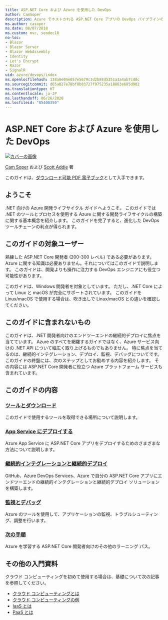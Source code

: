 ```yaml
---
title: ASP.NET Core および Azure を使用した DevOps
author: CamSoper
description: Azure でホストされる ASP.NET Core アプリの DevOps パイプラインの構築に関するエンドツーエンドのガイダンスを提供するガイド。
ms.author: casoper
ms.date: 08/07/2018
ms.custom: mvc, seodec18
no-loc:
- Blazor
- Blazor Server
- Blazor WebAssembly
- Identity
- Let's Encrypt
- Razor
- SignalR
uid: azure/devops/index
ms.openlocfilehash: 138a8e04e057e5679c3d2b84d5351a3a4ab7cd8c
ms.sourcegitcommit: d65a027e78bf0b83727f975235a18863e685d902
ms.translationtype: HT
ms.contentlocale: ja-JP
ms.lasthandoff: 06/26/2020
ms.locfileid: "85400350"
---
```

# <a name="devops-with-aspnet-core-and-azure"></a>ASP.NET Core および Azure を使用した DevOps

[![カバーの画像](./media/cover-large.png)](https://aka.ms/devopsbook)

[Cam Soper](https://twitter.com/camsoper) および [Scott Addie](https://twitter.com/scottaddie) 著

このガイドは、[ダウンロード可能 PDF 電子ブック](https://aka.ms/devopsbook)として入手できます。

## <a name="welcome"></a>ようこそ 

.NET 向けの Azure 開発ライフサイクル ガイドへようこそ。 このガイドでは .NET のツールとプロセスを使用する Azure に関する開発ライフサイクルの構築に関する基本概念を紹介します。 このガイドを完了すると、進化した DevOps ツールチェーンの利点が得られます。

## <a name="who-this-guide-is-for"></a>このガイドの対象ユーザー

熟練した ASP.NET Core 開発者 (200-300 レベル) である必要があります。 Azure に関する知識は必要ありません。それについてはこのガイドで説明します。 このガイドは、開発よりも操作に注力する DevOps エンジニアにも役立つ可能性があります。

このガイドは、Windows 開発者を対象としています。 ただし、.NET Core によって Linux と macOS が完全にサポートされています。 このガイドを Linux/macOS で使用する場合は、吹き出しで Linux/macOS との違いを確認してください。

## <a name="what-this-guide-doesnt-cover"></a>このガイドに含まれないもの

このガイドは、.NET 開発者向けのエンドツーエンドの継続的デプロイに焦点を当てています。 Azure のすべてを網羅するガイドではなく、Azure サービス向けの .NET API について幅広く取り上げるものでもありません。 特に焦点を当てるのは、継続的インテグレーション、デプロイ、監視、デバッグについてです。 このガイドの終盤には、次のステップとしてお勧めする内容を紹介します。 その内容には ASP.NET Core 開発者に役立つ Azure プラットフォーム サービスも含まれています。

## <a name="whats-in-this-guide"></a>このガイドの内容

### <a name="tools-and-downloads"></a>[ツールとダウンロード](xref:azure/devops/tools-and-downloads)

このガイドで使用するツールを取得できる場所について説明します。

### <a name="deploy-to-app-service"></a>[App Service にデプロイする](xref:azure/devops/deploy-to-app-service)

Azure App Service に ASP.NET Core アプリをデプロイするためのさまざまな方法について説明します。

### <a name="continuous-integration-and-deployment"></a>[継続的インテグレーションと継続的デプロイ](xref:azure/devops/cicd)

GitHub、Azure DevOps Services、Azure で自分の ASP.NET Core アプリにエンドツーエンドの継続的インテグレーションと継続的デプロイ ソリューションを構築します。

### <a name="monitor-and-debug"></a>[監視とデバッグ](xref:azure/devops/monitor)

Azure のツールを使用して、アプリケーションの監視、トラブルシューティング、調整を行います。

### <a name="next-steps"></a>[次の手順](xref:azure/devops/next-steps)

Azure を学習する ASP.NET Core 開発者向けのその他のラーニング パス。

## <a name="additional-introductory-reading"></a>その他の入門資料

クラウド コンピューティングを初めて使用する場合は、基礎について次の記事を参照してください。

* [クラウド コンピューティングとは](https://azure.microsoft.com/overview/what-is-cloud-computing/)
* [クラウド コンピューティングの例](https://azure.microsoft.com/overview/examples-of-cloud-computing/)
* [IaaS とは](https://azure.microsoft.com/overview/what-is-iaas/)
* [PaaS とは](https://azure.microsoft.com/overview/what-is-paas/)
